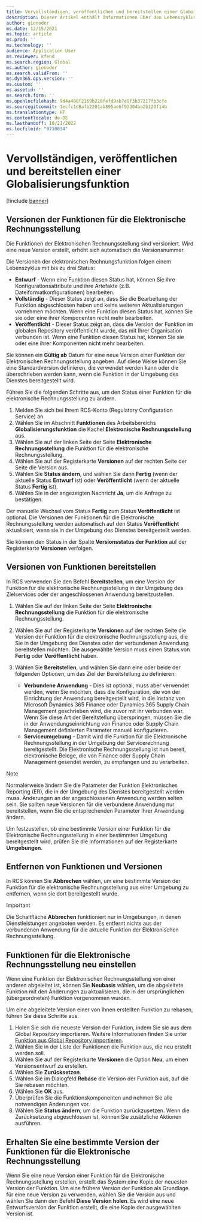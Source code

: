 ```yaml
---
title: Vervollständigen, veröffentlichen und bereitstellen einer Globalisierungsfunktion
description: Dieser Artikel enthält Informationen über den Lebenszyklus von Funktionen zur Globalisierung.
author: gionoder
ms.date: 12/15/2021
ms.topic: article
ms.prod: ''
ms.technology: ''
audience: Application User
ms.reviewer: kfend
ms.search.region: Global
ms.author: gionoder
ms.search.validFrom: ''
ms.dyn365.ops.version: ''
ms.custom: ''
ms.assetid: ''
ms.search.form: ''
ms.openlocfilehash: 9d4a408f2169b220fefd9ab7e9f3b37217fb3cfe
ms.sourcegitcommit: 1ecfc1d8afb2201ab895ae6f93304ba2b120f14b
ms.translationtype: HT
ms.contentlocale: de-DE
ms.lasthandoff: 10/21/2022
ms.locfileid: "9710834"
---
```

# <a name="complete-publish-and-deploy-a-globalization-feature"></a>Vervollständigen, veröffentlichen und bereitstellen einer Globalisierungsfunktion

[!include [banner](../includes/banner.md)]

## <a name="electronic-invoicing-feature-versions"></a>Versionen der Funktionen für die Elektronische Rechnungsstellung

Die Funktionen der Elektronischen Rechnungsstellung sind versioniert. Wird eine neue Version erstellt, erhöht sich automatisch die Versionsnummer.

Die Versionen der elektronischen Rechnungsfunktion folgen einem Lebenszyklus mit bis zu drei Status:

- **Entwurf** - Wenn eine Funktion diesen Status hat, können Sie ihre Konfigurationsattribute und ihre Artefakte (z.B. Dateiformatkonfigurationen) bearbeiten.
- **Vollständig** - Dieser Status zeigt an, dass Sie die Bearbeitung der Funktion abgeschlossen haben und keine weiteren Aktualisierungen vornehmen möchten. Wenn eine Funktion diesen Status hat, können Sie sie oder eine ihrer Komponenten nicht mehr bearbeiten.
- **Veröffentlicht** - Dieser Status zeigt an, dass die Version der Funktion im globalen Repository veröffentlicht wurde, das mit Ihrer Organisation verbunden ist. Wenn eine Funktion diesen Status hat, können Sie sie oder eine ihrer Komponenten nicht mehr bearbeiten.

Sie können ein **Gültig ab** Datum für eine neue Version einer Funktion der Elektronischen Rechnungsstellung angeben. Auf diese Weise können Sie eine Standardversion definieren, die verwendet werden kann oder die überschrieben werden kann, wenn die Funktion in der Umgebung des Dienstes bereitgestellt wird.

Führen Sie die folgenden Schritte aus, um den Status einer Funktion für die elektronische Rechnungsstellung zu ändern.

1. Melden Sie sich bei Ihrem RCS-Konto (Regulatory Configuration Service) an.
2. Wählen Sie im Abschnitt **Funktionen** des Arbeitsbereichs **Globalisierungsfunktion** die Kachel **Elektronische Rechnungsstellung** aus.
3. Wählen Sie auf der linken Seite der Seite **Elektronische Rechnungsstellung** die Funktion für die elektronische Rechnungsstellung.
4. Wählen Sie auf der Registerkarte **Versionen** auf der rechten Seite der Seite die Version aus.
5. Wählen Sie **Status ändern**, und wählen Sie dann **Fertig** (wenn der aktuelle Status **Entwurf** ist) oder **Veröffentlicht** (wenn der aktuelle Status **Fertig** ist).
6. Wählen Sie in der angezeigten Nachricht **Ja**, um die Anfrage zu bestätigen.

Der manuelle Wechsel vom Status **Fertig** zum Status **Veröffentlicht** ist optional. Die Versionen der Funktionen für die Elektronische Rechnungsstellung werden automatisch auf den Status **Veröffentlicht** aktualisiert, wenn sie in der Umgebung des Dienstes bereitgestellt werden.

Sie können den Status in der Spalte **Versionsstatus der Funktion** auf der Registerkarte **Versionen** verfolgen.

## <a name="deploy-feature-versions"></a>Versionen von Funktionen bereitstellen

In RCS verwenden Sie den Befehl **Bereitstellen**, um eine Version der Funktion für die elektronische Rechnungsstellung in der Umgebung des Zielservices oder der angeschlossenen Anwendung bereitzustellen.

1. Wählen Sie auf der linken Seite der Seite **Elektronische Rechnungsstellung** die Funktion für die elektronische Rechnungsstellung.
2. Wählen Sie auf der Registerkarte **Versionen** auf der rechten Seite die Version der Funktion für die elektronische Rechnungsstellung aus, die Sie in der Umgebung des Dienstes oder der verbundenen Anwendung bereitstellen möchten. Die ausgewählte Version muss einen Status von **Fertig** oder **Veröffentlicht** haben.
3. Wählen Sie **Bereitstellen**, und wählen Sie dann eine oder beide der folgenden Optionen, um das Ziel der Bereitstellung zu definieren:

    - **Verbundene Anwendung** - Dies ist optional, muss aber verwendet werden, wenn Sie möchten, dass die Konfiguration, die von der Einrichtung der Anwendung bereitgestellt wird, in die Instanz von Microsoft Dynamics 365 Finance oder Dynamics 365 Supply Chain Management geschrieben wird, die zuvor mit ihr verbunden war. Wenn Sie diese Art der Bereitstellung überspringen, müssen Sie die in der Anwendungseinrichtung von Finance oder Supply Chain Management definierten Parameter manuell konfigurieren.
    - **Serviceumgebung** - Damit wird die Funktion für die Elektronische Rechnungsstellung in der Umgebung der Servicerechnung bereitgestellt. Die Elektronische Rechnungsstellung ist nun bereit, elektronische Belege, die von Finance oder Supply Chain Management gesendet werden, zu empfangen und zu verarbeiten.

> [!NOTE]
> Normalerweise ändern Sie die Parameter der Funktion Elektronisches Reporting (ER), die in der Umgebung des Dienstes bereitgestellt werden muss. Änderungen an der angeschlossenen Anwendung werden selten sein. Sie sollten neue Versionen für die verbundene Anwendung nur bereitstellen, wenn Sie die entsprechenden Parameter Ihrer Anwendung ändern.

Um festzustellen, ob eine bestimmte Version einer Funktion für die Elektronische Rechnungsstellung in einer bestimmten Umgebung bereitgestellt wird, prüfen Sie die Informationen auf der Registerkarte **Umgebungen**.

## <a name="remove-feature-versions"></a>Entfernen von Funktionen und Versionen

In RCS können Sie **Abbrechen** wählen, um eine bestimmte Version der Funktion für die elektronische Rechnungsstellung aus einer Umgebung zu entfernen, wenn sie dort bereitgestellt wurde.

> [!IMPORTANT]
> Die Schaltfläche **Abbrechen** funktioniert nur in Umgebungen, in denen Dienstleistungen angeboten werden. Es entfernt nichts aus der verbundenen Anwendung für die aktuelle Funktion der Elektronischen Rechnungsstellung.

## <a name="rebase-electronic-invoicing-features"></a>Funktionen für die Elektronische Rechnungsstellung neu einstellen

Wenn eine Funktion der Elektronischen Rechnungsstellung von einer anderen abgeleitet ist, können Sie **Neubasis** wählen, um die abgeleitete Funktion mit den Änderungen zu aktualisieren, die in der ursprünglichen (übergeordneten) Funktion vorgenommen wurden.

Um eine abgeleitete Version einer von Ihnen erstellten Funktion zu rebasen, führen Sie diese Schritte aus.

1. Holen Sie sich die neueste Version der Funktion, indem Sie sie aus dem Global Repository importieren. Weitere Informationen finden Sie unter [Funktion aus Global Repository importieren](e-invoicing-import-feature-global-repository.md).
2. Wählen Sie in der Liste der Funktionen die Funktion aus, die neu erstellt werden soll.
3. Wählen Sie auf der Registerkarte **Versionen** die Option **Neu**, um einen Versionsentwurf zu erstellen.
4. Wählen Sie **Zurücksetzen**.
5. Wählen Sie im Dialogfeld **Rebase** die Version der Funktion aus, auf die Sie rebasen möchten.
6. Wählen Sie **OK** aus.
7. Überprüfen Sie die Funktionskomponenten und nehmen Sie alle notwendigen Änderungen vor.
8. Wählen Sie **Status ändern**, um die Funktion zurückzusetzen. Wenn die Zurücksetzung abgeschlossen ist, können Sie zusätzliche Aktionen ausführen.

## <a name="get-a-specific-version-of-electronic-invoicing-features"></a>Erhalten Sie eine bestimmte Version der Funktionen für die Elektronische Rechnungsstellung

Wenn Sie eine neue Version einer Funktion für die Elektronische Rechnungsstellung erstellen, erstellt das System eine Kopie der neuesten Version der Funktion. Um eine frühere Version der Funktion als Grundlage für eine neue Version zu verwenden, wählen Sie die Version aus und wählen Sie dann den Befehl **Diese Version holen**. Es wird eine neue Entwurfsversion der Funktion erstellt, die eine Kopie der ausgewählten Version ist.
